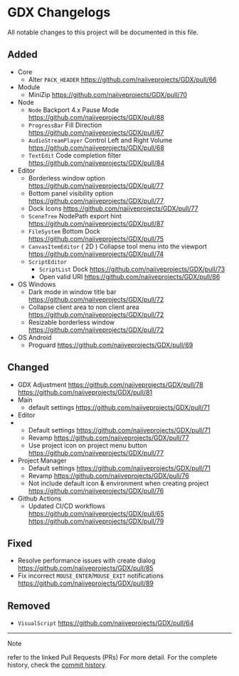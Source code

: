# GDX Changelogs

All notable changes to this project will be documented in this file.

## Added

- Core
  - Alter `PACK_HEADER` https://github.com/naiiveprojects/GDX/pull/66
- Module
  - MiniZip https://github.com/naiiveprojects/GDX/pull/70
- Node
  - `Node` Backport 4.x Pause Mode https://github.com/naiiveprojects/GDX/pull/88
  - `ProgressBar` Fill Direction https://github.com/naiiveprojects/GDX/pull/67
  - `AudioStreamPlayer` Control Left and Right Volume https://github.com/naiiveprojects/GDX/pull/68
  - `TextEdit` Code completion filter https://github.com/naiiveprojects/GDX/pull/84
- Editor
  - Borderless window option https://github.com/naiiveprojects/GDX/pull/77
  - Bottom panel visibility option https://github.com/naiiveprojects/GDX/pull/77
  - Dock Icons https://github.com/naiiveprojects/GDX/pull/77
  - `SceneTree` NodePath export hint https://github.com/naiiveprojects/GDX/pull/87
  - `FileSystem` Bottom Dock https://github.com/naiiveprojects/GDX/pull/75
  - `CanvasItemEditor` ( 2D ) Collapse tool menu into the viewport https://github.com/naiiveprojects/GDX/pull/74
  - `ScriptEditor`
    - `ScriptList` Dock https://github.com/naiiveprojects/GDX/pull/73
    - Open valid URI https://github.com/naiiveprojects/GDX/pull/86
- OS Windows
  - Dark mode in window title bar https://github.com/naiiveprojects/GDX/pull/72
  - Collapse client area to non client area https://github.com/naiiveprojects/GDX/pull/72
  - Resizable borderless window https://github.com/naiiveprojects/GDX/pull/72
- OS Android
  - Proguard https://github.com/naiiveprojects/GDX/pull/69

## Changed

- GDX Adjustment https://github.com/naiiveprojects/GDX/pull/78 https://github.com/naiiveprojects/GDX/pull/81
- Main
  - default settings https://github.com/naiiveprojects/GDX/pull/71
- Editor
- - Default settings https://github.com/naiiveprojects/GDX/pull/71
  - Revamp https://github.com/naiiveprojects/GDX/pull/77
  - Use project icon on project menu button https://github.com/naiiveprojects/GDX/pull/77
- Project Manager
  - Default settings https://github.com/naiiveprojects/GDX/pull/71
  - Revamp https://github.com/naiiveprojects/GDX/pull/76
  - Not include default icon & environment when creating project https://github.com/naiiveprojects/GDX/pull/76
- Github Actions
  - Updated CI/CD workflows https://github.com/naiiveprojects/GDX/pull/65 https://github.com/naiiveprojects/GDX/pull/79

## Fixed

- Resolve performance issues with create dialog https://github.com/naiiveprojects/GDX/pull/85
- Fix incorrect `MOUSE_ENTER`/`MOUSE_EXIT` notifications https://github.com/naiiveprojects/GDX/pull/89

## Removed

- `VisualScript` https://github.com/naiiveprojects/GDX/pull/64

---

> [!NOTE]
> refer to the linked Pull Requests (PRs) For more detail.
> For the complete history, check the [commit history](https://github.com/naiiveprojects/GDX/commits/3.x/).
